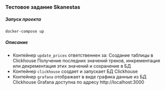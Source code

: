 ### Тестовое задание Skanestas

##### Запуск проекта
`docker-compose up`

##### Описание
- Контейнер `update_prices` ответственнен за:
Создание таблицы в Clickhouse
Получение последних значений треков, инкрементация или декрементация этих значений и сохранение в БД
- Контейнер `clickhouse` создает и запускает БД Clickhouse
- Контейнер `grafana` отображает в виде графика данные из БД Clickhouse
Grafana доступна по адресу http://localhost:3000
